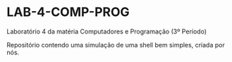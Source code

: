 # LAB-4-COMP-PROG
Laboratório 4 da matéria Computadores e Programação (3º Período)

Repositório contendo uma simulação de uma shell bem simples, criada por nós.
